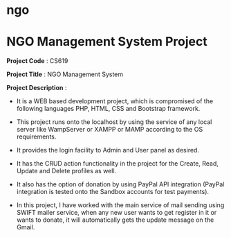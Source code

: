 # ngo

# NGO Management System Project

**Project Code** :	CS619

**Project Title**	:	NGO Management System


**Project Description**	:

- It is a WEB based development project, which is compromised of the following languages PHP, HTML, CSS and Bootstrap framework.

- This project runs onto the localhost by using the service of any local server like WampServer or XAMPP or MAMP according to the OS requirements.

- It provides the login facility to Admin and User panel as desired.

- It has the CRUD action functionality in the project for the Create, Read, Update and Delete profiles as well.

- It also has the option of donation by using PayPal API integration (PayPal integration is tested onto the Sandbox accounts for test payments).

- In this project, I have worked with the main service of mail sending using SWIFT mailer service, when any new user wants to get register in it or wants to donate, it will automatically gets the update message on the Gmail.
